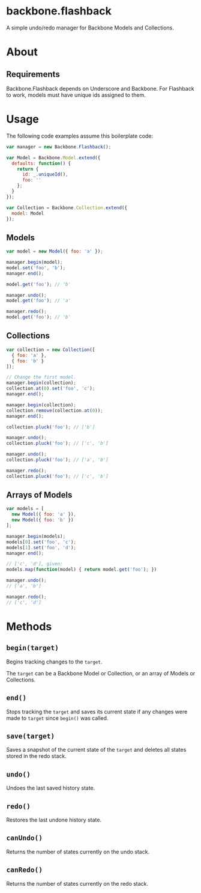 backbone.flashback
==================

A simple undo/redo manager for Backbone Models and Collections.

About
===

Requirements
---
Backbone.Flashback depends on Underscore and Backbone. For Flashback to work, models must have unique ids assigned to them.

Usage
===

The following code examples assume this boilerplate code:

```javascript
var manager = new Backbone.Flashback();

var Model = Backbone.Model.extend({
  defaults: function() {
    return {
      id: _.uniqueId(),
      foo: ''
    };
  }
});

var Collection = Backbone.Collection.extend({
  model: Model
});
```

Models
---

```javascript
var model = new Model({ foo: 'a' });

manager.begin(model);
model.set('foo', 'b');
manager.end();

model.get('foo'); // 'b'

manager.undo();
model.get('foo'); // 'a'

manager.redo();
model.get('foo'); // 'b'
```

Collections
---

```javascript
var collection = new Collection([
  { foo: 'a' },
  { foo: 'b' }
]);

// Change the first model.
manager.begin(collection);
collection.at(0).set('foo', 'c');
manager.end();

manager.begin(collection);
collection.remove(collection.at(0));
manager.end();

collection.pluck('foo'); // ['b']

manager.undo();
collection.pluck('foo'); // ['c', 'b']

manager.undo();
collection.pluck('foo'); // ['a', 'b']

manager.redo();
collection.pluck('foo'); // ['c', 'b']
```

Arrays of Models
---

```javascript
var models = [
  new Model({ foo: 'a' }),
  new Model({ foo: 'b' })
];

manager.begin(models);
models[0].set('foo', 'c');
models[1].set('foo', 'd');
manager.end();

// ['c', 'd'], given:
models.map(function(model) { return model.get('foo'); })

manager.undo();
// ['a', 'b']

manager.redo();
// ['c', 'd']
```

Methods
===

`begin(target)`
---
Begins tracking changes to the `target`.

The `target` can be a Backbone Model or Collection, or an array of Models or Collections.


`end()`
---
Stops tracking the `target` and saves its current state if any changes were made to `target` since `begin()` was called.


`save(target)`
---
Saves a snapshot of the current state of the `target` and deletes all states stored in the redo stack.


`undo()`
---
Undoes the last saved history state.


`redo()`
---
Restores the last undone history state.


`canUndo()`
---
Returns the number of states currently on the undo stack.


`canRedo()`
---
Returns the number of states currently on the redo stack.
